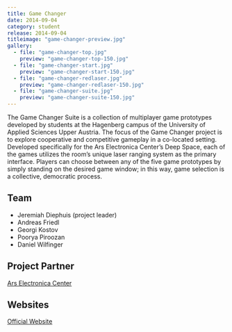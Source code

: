 ```yaml
---
title: Game Changer
date: 2014-09-04
category: student
release: 2014-09-04
titleimage: "game-changer-preview.jpg"
gallery:
  - file: "game-changer-top.jpg"
    preview: "game-changer-top-150.jpg"
  - file: "game-changer-start.jpg"
    preview: "game-changer-start-150.jpg"
  - file: "game-changer-redlaser.jpg"
    preview: "game-changer-redlaser-150.jpg"
  - file: "game-changer-suite.jpg"
    preview: "game-changer-suite-150.jpg"
---
```


The Game Changer Suite is a collection of multiplayer game prototypes developed by students at the Hagenberg campus of the University of Applied Sciences Upper Austria. The focus of the Game Changer project is to explore cooperative and competitive gameplay in a co-located setting. Developed specifically for the Ars Electronica Center’s Deep Space, each of the games utilizes the room’s unique laser ranging system as the primary interface. Players can choose between any of the five game prototypes by simply standing on the desired game window; in this way, game selection is a collective, democratic process.

## Team

* Jeremiah Diephuis (project leader)
* Andreas Friedl
* Georgi Kostov
* Poorya Piroozan
* Daniel Wilfinger

## Project Partner

[Ars Electronica Center](http://www.aec.at/)

## Websites

[Official Website](http://game-changer.at)
